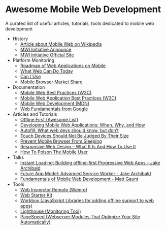 # Awesome Mobile Web Development

A curated list of useful articles, tutorials, tools dedicated to mobile web development

- History
    - [Article about Mobile Web on Wikipedia](https://en.wikipedia.org/wiki/Mobile_Web)
    - [MWI Initiative Announce](https://www.w3.org/2005/05/mwi-pressrelease)
    - [MWI Initiative Official Site](https://www.w3.org/Mobile/)
- Platform Monitoring
    - [Roadmap of Web Applications on Mobile](https://www.w3.org/2018/01/web-roadmaps/mobile/)
    - [What Web Can Do Today](https://whatwebcando.today)
    - [Can I Use](https://caniuse.com/)
    - [Mobile Browser Market Share](http://gs.statcounter.com/browser-market-share/mobile/)
- Documentation
    - [Mobile Web Best Practices (W3C)](https://www.w3.org/TR/mobile-bp/)
    - [Mobile Web Application Best Practices (W3C)](https://www.w3.org/TR/mwabp/)
    - [Mobile Web Development (MDN)](https://developer.mozilla.org/en-US/docs/Web/Guide/Mobile)
    - [Web Fundamentals from Google](https://developers.google.com/web/fundamentals/)
- Articles and Tutorials
    - [Offline First (Awesome List)](https://github.com/pazguille/offline-first)
    - [Developing Mobile Web Applications: When, Why, and How](https://www.toptal.com/android/developing-mobile-web-apps-when-why-and-how)
    - [Autofill: What web devs should know, but don’t](https://cloudfour.com/thinks/autofill-what-web-devs-should-know-but-dont/)
    - [Touch Devices Should Not Be Judged By Their Size](https://css-tricks.com/touch-devices-not-judged-size/)
    - [Prevent Mobile Browser From Sleeping](https://davidwalsh.name/wake-lock-shim)
    - [Responsive Web Design – What It Is And How To Use It](https://www.smashingmagazine.com/2011/01/guidelines-for-responsive-web-design/)
    - [How To Poison The Mobile User](https://www.smashingmagazine.com/2016/10/how-to-poison-the-mobile-user/)
- Talks
    - [Instant Loading: Building offline-first Progressive Web Apps - Jake Archibald](https://www.youtube.com/watch?v=cmGr0RszHc8)
    - [Future App Model: Advanced Service Worker - Jake Archibald](https://www.youtube.com/watch?v=J2dOTKBoTL4)
    - [Fundamentals of Mobile Web Development - Matt Gaunt](https://www.youtube.com/watch?v=z6dg_V22wV0)
- Tools
    - [Web Inspector Remote (Weinre)](https://www.npmjs.com/package/weinre)
    - [Web Starter Kit](https://github.com/google/web-starter-kit)
    - [Workbox (JavaScript Libraries for adding offline support to web apps)](https://developers.google.com/web/tools/workbox/)
    - [Lighthouse (Monitoring Tool)](https://github.com/GoogleChrome/lighthouse)
    - [PageSpeed (Webserver Modules That Optimize Your Site Automatically)](https://www.modpagespeed.com/)
